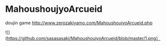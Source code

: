 # MahoushoujyoArcueid
doujin game
http://www.zerozakiyamo.com/MahoushoujyoArcueid.php

![](https://github.com/sasasasaki/MahoushoujyoArcueid/blob/master/1.png）
